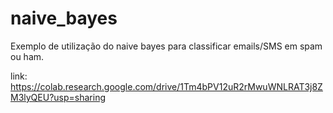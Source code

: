 # naive_bayes
Exemplo de utilização do naive bayes para classificar emails/SMS em spam ou ham.

link: https://colab.research.google.com/drive/1Tm4bPV12uR2rMwuWNLRAT3j8ZM3lyQEU?usp=sharing
